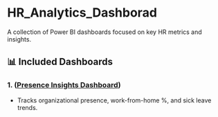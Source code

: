 # HR_Analytics_Dashborad
A collection of Power BI dashboards focused on key HR metrics and insights.

## 📊 Included Dashboards

### 1. ([Presence Insights Dashboard](https://github.com/anaghasanthoshh/HR_Analytics_Dashborad/tree/f6eee5fa6d411568fee4d3f44e62009b057b260a/Presence%20Insights%20Dashboard))
- Tracks organizational presence, work-from-home %, and sick leave trends.
